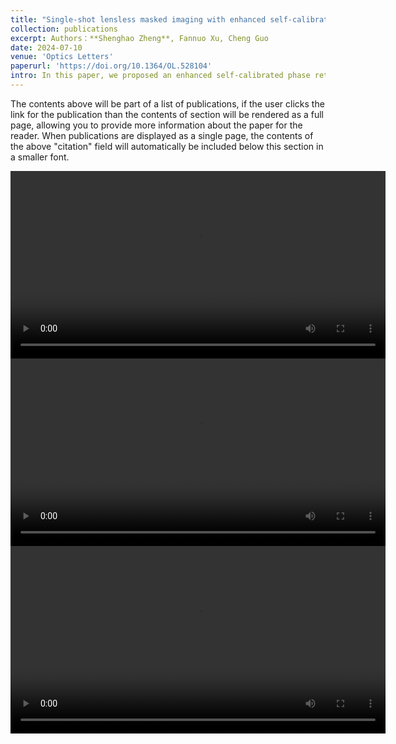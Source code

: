 ```yaml
---
title: "Single-shot lensless masked imaging with enhanced self-calibrated phase retrieval"
collection: publications
excerpt: Authors：**Shenghao Zheng**, Fannuo Xu, Cheng Guo
date: 2024-07-10
venue: 'Optics Letters'
paperurl: 'https://doi.org/10.1364/OL.528104'
intro: In this paper, we proposed an enhanced self-calibrated phase retrieval (eSCPR) method, introducing the idea of wavefront decoupling into lessless masked imaging (LMI) systems and realizing single-shot LMI. 
---
```


The contents above will be part of a list of publications, if the user clicks the link for the publication than the contents of section will be rendered as a full page, allowing you to provide more information about the paper for the reader. When publications are displayed as a single page, the contents of the above "citation" field will automatically be included below this section in a smaller font.

<video src="../_publications/materals/Visualization_eSCPR.mp4" autoplay="true" controls="controls" width="600">
</video>

<video src="../_publications/materals/Visualization 1.mp4" autoplay="true" controls="controls" width="600">
</video>

<video src="../_publications/materals/Visualization 2.mp4" autoplay="true" controls="controls" width="600">
</video>
